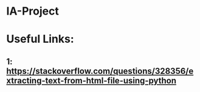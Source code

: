 # IA-Project

# Useful Links:
## 1: https://stackoverflow.com/questions/328356/extracting-text-from-html-file-using-python
